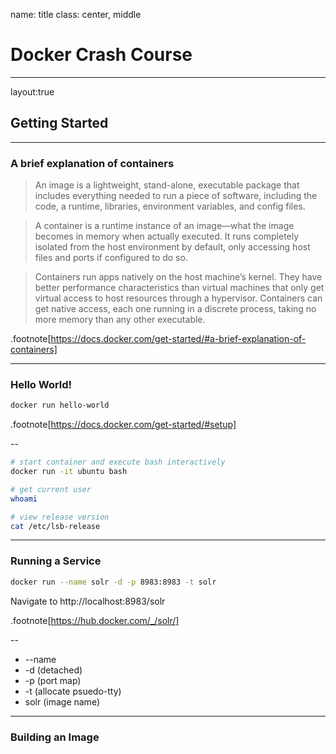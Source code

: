 name: title
class: center, middle

# Docker Crash Course

---

layout:true

## Getting Started

---

### A brief explanation of containers

> An image is a lightweight, stand-alone, executable package that includes everything needed to run a piece of software, including the code, a runtime, libraries, environment variables, and config files.

> A container is a runtime instance of an image—what the image becomes in memory when actually executed. It runs completely isolated from the host environment by default, only accessing host files and ports if configured to do so.

> Containers run apps natively on the host machine’s kernel. They have better performance characteristics than virtual machines that only get virtual access to host resources through a hypervisor. Containers can get native access, each one running in a discrete process, taking no more memory than any other executable.

.footnote[https://docs.docker.com/get-started/#a-brief-explanation-of-containers]

---

### Hello World!

```bash
docker run hello-world
```

.footnote[https://docs.docker.com/get-started/#setup]

--

```bash
# start container and execute bash interactively
docker run -it ubuntu bash

# get current user
whoami

# view release version
cat /etc/lsb-release
```

---

### Running a Service

```bash
docker run --name solr -d -p 8983:8983 -t solr
```

Navigate to http://localhost:8983/solr

.footnote[https://hub.docker.com/_/solr/]

--

 * --name
 * -d (detached)
 * -p (port map)
 * -t (allocate psuedo-tty)
 * solr (image name)

 ---

 ### Building an Image

